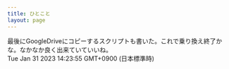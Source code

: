 ```yaml
---
title: ひとこと
layout: page
---
```

<div class="box" dt="1675142635737">
  最後にGoogleDriveにコピーするスクリプトも書いた。これで乗り換え終了かな。なかなか良く出来ていていいね。
  <div class="content is-small">Tue Jan 31 2023 14:23:55 GMT+0900 (日本標準時)</div>
</div>